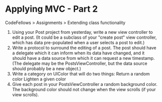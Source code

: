 Applying MVC - Part 2
============================
CodeFellows > Assignments > Extending class functionality 

1. Using your Post project from yesterday, write a new view controller to edit a post. (It could be a subclass of your "create post" view controller, which has data pre-populated when a user selects a post to edit.)
2. Write a protocol to surround the editing of a post. The post should have a delegate which it can inform when its data have changed, and it should have a data source from which it can request a new timestamp. (The delegate may be the PostsViewController, but the data source should probably be a new object.)
3. Write a category on UIColor that will do two things:
Return a random color
Lighten a given color
4. Give each post in your PostsViewController a random background color. The background color should not change when the view scrolls (if your view scrolls).